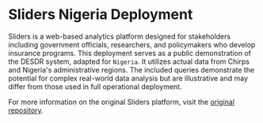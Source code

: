 # Sliders Nigeria Deployment

Sliders is a web-based analytics platform designed for stakeholders including government officials, researchers, and policymakers who develop insurance programs. This deployment serves as a public demonstration of the DESDR system, adapted for `Nigeria`. It utilizes actual data from Chirps and Nigeria's administrative regions. The included queries demonstrate the potential for complex real-world data analysis but are illustrative and may differ from those used in full operational deployment.

For more information on the original Sliders platform, visit the [original repository](https://github.com/Columbia-DESDR/Sliders).
